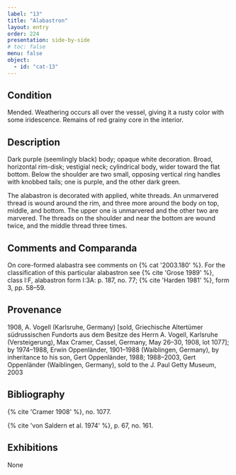 ```yaml
---
label: "13"
title: "Alabastron"
layout: entry
order: 224
presentation: side-by-side
# toc: false
menu: false
object:
  - id: "cat-13"
---
```


## Condition

Mended. Weathering occurs all over the vessel, giving it a rusty color with some iridescence. Remains of red grainy core in the interior.

## Description

Dark purple (seemlingly black) body; opaque white decoration. Broad, horizontal rim-disk; vestigial neck; cylindrical body, wider toward the flat bottom. Below the shoulder are two small, opposing vertical ring handles with knobbed tails; one is purple, and the other dark green.

The alabastron is decorated with applied, white threads. An unmarvered thread is wound around the rim, and three more around the body on top, middle, and bottom. The upper one is unmarvered and the other two are marvered. The threads on the shoulder and near the bottom are wound twice, and the middle thread three times.

## Comments and Comparanda

On core-formed alabastra see comments on {% cat '2003.180' %}. For the classification of this particular alabastron see {% cite 'Grose 1989' %}, class I:F, alabastron form I:3A: p. 187, no. 77; {% cite 'Harden 1981' %}, form 3, pp. 58–59.

## Provenance

1908, A. Vogell (Karlsruhe, Germany) [sold, Griechische Altertümer südrussischen Fundorts aus dem Besitze des Herrn A. Vogell, Karlsruhe (Versteigerung), Max Cramer, Cassel, Germany, May 26–30, 1908, lot 1077]; by 1974–1988, Erwin Oppenländer, 1901–1988 (Waiblingen, Germany), by inheritance to his son, Gert Oppenländer, 1988; 1988–2003, Gert Oppenländer (Waiblingen, Germany), sold to the J. Paul Getty Museum, 2003

## Bibliography

{% cite 'Cramer 1908' %}, no. 1077.

{% cite 'von Saldern et al. 1974' %}, p. 67, no. 161.

## Exhibitions

None